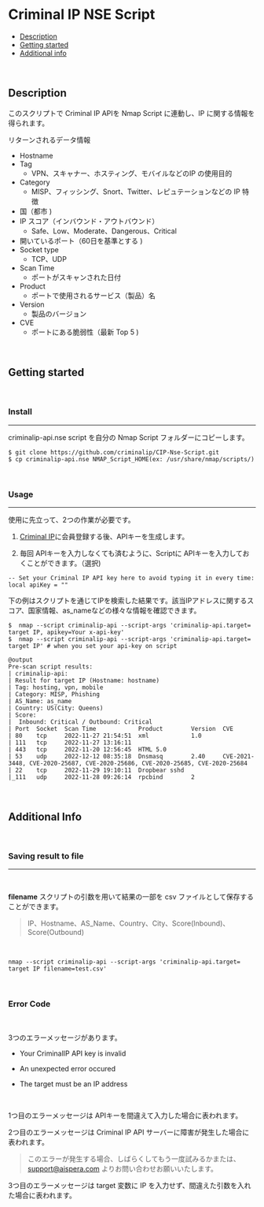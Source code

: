 # Criminal IP NSE Script

- [Description](#description)
- [Getting started](#getting-started)
- [Additional info](#additional-info)

<br/>

## Description
このスクリプトで Criminal IP APIを Nmap Script に連動し、IP に関する情報を得られます。


リターンされるデータ情報

- Hostname 
- Tag 
    - VPN、スキャナー、ホスティング、モバイルなどのIP の使用目的
- Category 
    - MISP、フィッシング、Snort、Twitter、レピュテーションなどの IP 特徴
- 国（都市 )
- IP スコア（インバウンド・アウトバウンド）
    - Safe、Low、Moderate、Dangerous、Critical
- 開いているポート（60日を基準とする )
- Socket type
    - TCP、UDP
- Scan Time 
    - ポートがスキャンされた日付
- Product 
    - ポートで使用されるサービス（製品）名
- Version 
    - 製品のバージョン
- CVE 
    - ポートにある脆弱性（最新 Top 5 )

<br/>

## Getting started 
<br/>

### Install
- - -

criminalip-api.nse script を自分の Nmap Script フォルダーにコピーします。

```
$ git clone https://github.com/criminalip/CIP-Nse-Script.git
$ cp criminalip-api.nse NMAP_Script_HOME(ex: /usr/share/nmap/scripts/)
```
<br/>

### Usage
- - -

使用に先立って、2つの作業が必要です。

1. [Criminal IP](https://www.criminalip.io/ja)に会員登録する後、APIキーを生成します。 

2. 毎回 APIキーを入力しなくても済むように、Scriptに APIキーを入力しておくことができます。（選択)

```
-- Set your Criminal IP API key here to avoid typing it in every time:
local apiKey = ""
```

下の例はスクリプトを通じてIPを検索した結果です。該当IPアドレスに関するスコア、国家情報、as_nameなどの様々な情報を確認できます。
```
$  nmap --script criminalip-api --script-args 'criminalip-api.target= target IP, apikey=Your x-api-key'
$  nmap --script criminalip-api --script-args 'criminalip-api.target= target IP' # when you set your api-key on script

@output
Pre-scan script results:
| criminalip-api: 
| Result for target IP (Hostname: hostname)
| Tag: hosting, vpn, mobile
| Category: MISP, Phishing
| AS_Name: as_name
| Country: US(City: Queens) 
| Score:
|  Inbound: Critical / Outbound: Critical
| Port  Socket  Scan Time            Product        Version  CVE
| 80    tcp     2022-11-27 21:54:51  xml            1.0      
| 111   tcp     2022-11-27 13:16:11                          
| 443   tcp     2022-11-20 12:56:45  HTML 5.0                
| 53    udp     2022-12-12 08:35:18  Dnsmasq        2.40     CVE-2021-3448, CVE-2020-25687, CVE-2020-25686, CVE-2020-25685, CVE-2020-25684
| 22    tcp     2022-11-29 19:10:11  Dropbear sshd           
|_111   udp     2022-11-28 09:26:14  rpcbind        2   
```
<br/>

## Additional Info
<br/>

### Saving result to file
- - -
<br/>

**filename** スクリプトの引数を用いて結果の一部を csv ファイルとして保存することができます。
> IP、Hostname、AS_Name、Country、City、Score(Inbound)、Score(Outbound)

<br/>

```
nmap --script criminalip-api --script-args 'criminalip-api.target= target IP filename=test.csv'
```
<br/>

### Error Code

<br/>

3つのエラーメッセージがあります。

- Your CriminalIP API key is invalid

- An unexpected error occured 

- The target must be an IP address

</br>


1つ目のエラーメッセージは APIキーを間違えて入力した場合に表われます。 

2つ目のエラーメッセージは Criminal IP API サーバーに障害が発生した場合に表われます。
> このエラーが発生する場合、しばらくしてもう一度試みるかまたは、 support@aispera.com よりお問い合わせお願いいたします。

3つ目のエラーメッセージは target 変数に IP を入力せず、間違えた引数を入れた場合に表われます。